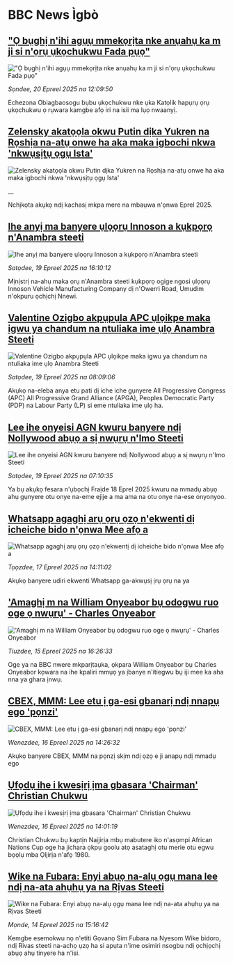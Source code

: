 # BBC News Ìgbò## ["Ọ bụghị n'ihi agụụ mmekọrịta nke anụahụ ka m ji si n'ọrụ ụkọchukwu Fada pụọ"](https://www.bbc.com/igbo/articles/cx27p1yjj94o?at_campaign=githubrss)!["Ọ bụghị n'ihi agụụ mmekọrịta nke anụahụ ka m ji si n'ọrụ ụkọchukwu Fada pụọ"](https://ichef.bbci.co.uk/ace/standard/240/cpsprodpb/736b/live/df8d25c0-1dde-11f0-b265-abe347419ae3.jpg)_Sọndee, 20 Epreel 2025 na 12:09:50_Echezona Obiagbaosogu bụbu ụkọchukwu nke ụka Katọlik hapụrụ ọrụ ụkọchukwu ọ rụwara kamgbe afọ iri na isii ma lụọ nwaanyị.## [Zelensky akatọọla okwu Putin dịka Yukren na Rọshịa na-atụ onwe ha aka maka igbochi nkwa 'nkwụsịtụ ọgụ Ista'](https://www.bbc.co.uk/igbo/live/c0qnz7jg5ndt?at_campaign=githubrss)![Zelensky akatọọla okwu Putin dịka Yukren na Rọshịa na-atụ onwe ha aka maka igbochi nkwa 'nkwụsịtụ ọgụ Ista'](https://ichef.bbci.co.uk/ace/standard/240/cpsprodpb/5bb1/live/f6b7b5d0-1dbb-11f0-b1b3-7358f8d35a35.jpg)__Nchịkọta akụkọ ndị kachasị mkpa mere na mbaụwa n'ọnwa Eprel 2025.## [Ihe anyị ma banyere ụlọọrụ Innoson a kụkpọrọ n'Anambra steeti](https://www.bbc.com/igbo/articles/czrvkleleego?at_campaign=githubrss)![Ihe anyị ma banyere ụlọọrụ Innoson a kụkpọrọ n'Anambra steeti](https://ichef.bbci.co.uk/ace/standard/240/cpsprodpb/48ef/live/5f81e770-1d30-11f0-b700-f1f963c8c095.jpg)_Satọdee, 19 Epreel 2025 na 16:10:12_Mịnịstrị na-ahụ maka ọrụ n'Anambra steeti kụkpọrọ ogige ngosi ụlọọrụ Innoson Vehicle Manufacturing Company dị n'Owerri Road, Umudim n'okpuru ọchịchị Nnewi.## [Valentine Ozigbo akpụpụla APC ụlọikpe maka igwu ya chandum na ntuliaka ime ụlọ Anambra Steeti](https://www.bbc.com/igbo/articles/cly1grnrx4po?at_campaign=githubrss)![Valentine Ozigbo akpụpụla APC ụlọikpe maka igwu ya chandum na ntuliaka ime ụlọ Anambra Steeti](https://ichef.bbci.co.uk/ace/standard/240/cpsprodpb/f945/live/e513b4f0-1cf3-11f0-bead-17ff6258b15e.jpg)_Satọdee, 19 Epreel 2025 na 08:09:06_Akụkọ na-eleba anya etu pati dị iche iche gụnyere All Progressive Congress (APC) All Progressive Grand Alliance (APGA), Peoples Democratic Party (PDP) na Labour Party (LP) si eme ntuliaka ime ụlọ ha.## [Lee ihe onyeisi AGN kwuru banyere ndị Nollywood abụọ a sị nwụrụ n'Imo Steeti](https://www.bbc.com/igbo/articles/c3wx92e2p21o?at_campaign=githubrss)![Lee ihe onyeisi AGN kwuru banyere ndị Nollywood abụọ a sị nwụrụ n'Imo Steeti](https://ichef.bbci.co.uk/ace/standard/240/cpsprodpb/e8ad/live/c9ef2d00-1cec-11f0-b265-abe347419ae3.jpg)_Satọdee, 19 Epreel 2025 na 07:10:35_Ya bụ akụkọ fesara n'ụbọchị Fraịde 18 Eprel 2025 kwuru na mmadụ abụọ ahụ gụnyere otu onye na-eme ejije a ma ama na otu onye na-ese onyonyoo.## [Whatsapp agaghị arụ ọrụ ọzọ n'ekwentị dị icheiche bido n'ọnwa Mee afọ a](https://www.bbc.com/igbo/articles/cpdz9dl46x9o?at_campaign=githubrss)![Whatsapp agaghị arụ ọrụ ọzọ n'ekwentị dị icheiche bido n'ọnwa Mee afọ a](https://ichef.bbci.co.uk/ace/standard/240/cpsprodpb/bc37/live/946f8a20-1b8a-11f0-b200-5f756902712e.jpg)_Tọọzdee, 17 Epreel 2025 na 14:11:02_Akụkọ banyere udiri ekwenti Whatsapp ga-akwụsị ịrụ ọrụ na ya## ['Amaghị m na William Onyeabor bụ odogwu ruo oge ọ nwụrụ' - Charles Onyeabor](https://www.bbc.com/igbo/articles/c62gnyr00z4o?at_campaign=githubrss)!['Amaghị m na William Onyeabor bụ odogwu ruo oge ọ nwụrụ' - Charles Onyeabor](https://ichef.bbci.co.uk/ace/standard/240/cpsprodpb/42a8/live/6b504990-1a13-11f0-a455-cf1d5f751d2f.jpg)_Tiuzdee, 15 Epreel 2025 na 16:26:33_Oge ya na BBC nwere mkparịtaụka, ọkpara William Onyeabor bụ Charles Onyeabor kọwara na ihe kpaliri mmụọ ya ịbanye n'itiegwu bụ iji mee ka aha nna ya ghara ịnwụ.## [CBEX, MMM: Lee etu ị ga-esi gbanarị ndị nnapụ ego 'pọnzi'](https://www.bbc.com/igbo/articles/c78j4zn5v0go?at_campaign=githubrss)![CBEX, MMM: Lee etu ị ga-esi gbanarị ndị nnapụ ego 'pọnzi'](https://ichef.bbci.co.uk/ace/standard/240/cpsprodpb/6bdd/live/73f44670-1aca-11f0-b1b3-7358f8d35a35.png)_Wenezdee, 16 Epreel 2025 na 14:26:32_Akụkọ banyere CBEX, MMM na pọnzị skịm ndị ọzọ e ji anapụ ndị mmadụ ego## [Ụfọdụ ihe i kwesịrị ịma gbasara 'Chairman' Christian Chukwu](https://www.bbc.com/igbo/articles/c793q1dql32o?at_campaign=githubrss)![Ụfọdụ ihe i kwesịrị ịma gbasara 'Chairman' Christian Chukwu](https://ichef.bbci.co.uk/ace/standard/240/cpsprodpb/a12e/live/cc0019c0-1aca-11f0-8699-af8a0981754f.jpg)_Wenezdee, 16 Epreel 2025 na 14:01:19_Christian Chukwu bụ kaptịn Naịjirịa mbụ mabutere iko n'asọmpi African Nations Cup oge ha jichara ọkpụ goolu atọ asataghị otu merie otu egwu bọọlụ mba Ọljirịa n'afọ 1980.## [Wike na Fubara: Enyi abụọ na-alụ ọgụ mana lee ndị na-ata ahụhụ ya na Rịvas Steeti](https://www.bbc.com/igbo/articles/cx20xmgzy7vo?at_campaign=githubrss)![Wike na Fubara: Enyi abụọ na-alụ ọgụ mana lee ndị na-ata ahụhụ ya na Rịvas Steeti](https://ichef.bbci.co.uk/ace/standard/240/cpsprodpb/d6b0/live/90b510d0-1932-11f0-8cf4-4b4e0621abf0.jpg)_Mọnde, 14 Epreel 2025 na 15:16:42_Kemgbe esemokwu nọ n'etiti Gọvanọ Sim Fubara na Nyesom Wike bidoro, ndị Rivas steeti na-achọ ụzọ ha si apụta n'ime osimiri nsogbu ndị ọchịọchị abụọ ahụ tinyere ha n'isi.